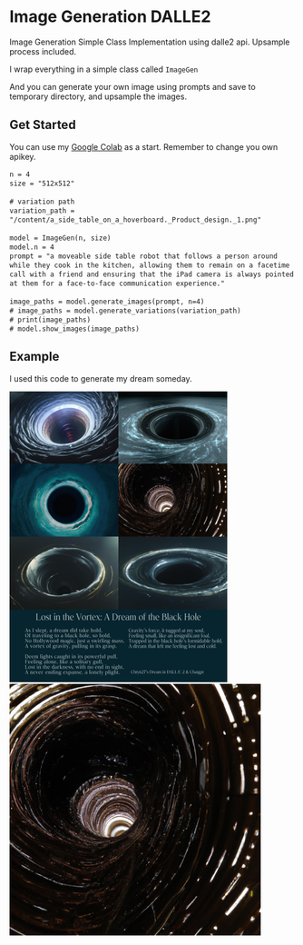 # Image Generation DALLE2
 Image Generation Simple Class Implementation using dalle2 api. Upsample process included.

I wrap everything in a simple class called `ImageGen`

And you can generate your own image using prompts and save to temporary directory, and upsample the images.

## Get Started

You can use my [Google Colab](https://colab.research.google.com/drive/1pgeowWSFfeDkM9si7ZF0MPcySPFhsRpH?usp=sharing) as a start. Remember to change you own apikey.

```
n = 4
size = "512x512"

# variation path
variation_path = "/content/a_side_table_on_a_hoverboard._Product_design._1.png"

model = ImageGen(n, size)
model.n = 4
prompt = "a moveable side table robot that follows a person around while they cook in the kitchen, allowing them to remain on a facetime call with a friend and ensuring that the iPad camera is always pointed at them for a face-to-face communication experience."

image_paths = model.generate_images(prompt, n=4)
# image_paths = model.generate_variations(variation_path)
# print(image_paths)
# model.show_images(image_paths)
```

## Example

I used this code to generate my dream someday.

<img src="97802DDF-B0E9-4115-AA46-FB8D8B0DC1A9_1_105_c-8760270.jpeg" alt="97802DDF-B0E9-4115-AA46-FB8D8B0DC1A9_1_105_c" style="zoom:50%;" />

<img src="629C3175-C602-494E-B1D8-4F23A03A8AC2_1_105_c-8760287.jpeg" alt="629C3175-C602-494E-B1D8-4F23A03A8AC2_1_105_c" style="zoom:50%;" />
